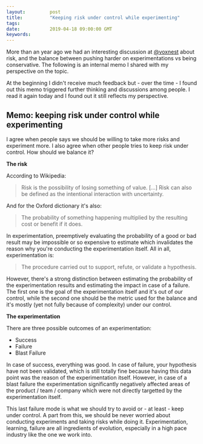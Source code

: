 ```yaml
---
layout:         post
title:          "Keeping risk under control while experimenting"
tags:
date:           2019-04-18 09:00:00 GMT
keywords:
---
```


More than an year ago we had an interesting discussion at [@voxnest](https://www.voxnest.com) about risk, and the balance between pushing harder on experimentations vs being conservative. The following is an internal memo I shared with my perspective on the topic.

At the beginning I didn't receive much feedback but - over the time - I found out this memo triggered further thinking and discussions among people. I read it again today and I found out it still reflects my perspective.


## Memo: keeping risk under control while experimenting

I agree when people says we should be willing to take more risks and experiment more. I also agree when other people tries to keep risk under control. How should we balance it?


**The risk**

According to Wikipedia:

> Risk is the possibility of losing something of value. [...] Risk can also be defined as the intentional interaction with uncertainty.

And for the Oxford dictionary it's also:

> The probability of something happening multiplied by the resulting cost or benefit if it does.

In experimentation, preemptively evaluating the probability of a good or bad result may be impossible or so expensive to estimate which invalidates the reason why you're conducting the experimentation itself. All in all, experimentation is:

> The procedure carried out to support, refute, or validate a hypothesis.

However, there's a strong distinction between estimating the probability of the experimentation results and estimating the impact in case of a failure. The first one is the goal of the experimentation itself and it's out of our control, while the second one should be the metric used for the balance and it's mostly (yet not fully because of complexity) under our control.


**The experimentation**

There are three possible outcomes of an experimentation:
- Success
- Failure
- Blast Failure

In case of success, everything was good. In case of failure, your hypothesis have not been validated, which is still totally fine because having this data point was the reason of the experimentation itself. However, in case of a blast failure the experimentation significantly negatively affected areas of the product / team / company which were not directly targetted by the experimentation itself.

This last failure mode is what we should try to avoid or - at least - keep under control. A part from this, we should be never worried about conducting experiments and taking risks while doing it. Experimentation, learning, failure are all ingredients of evolution, especially in a high pace industry like the one we work into.
